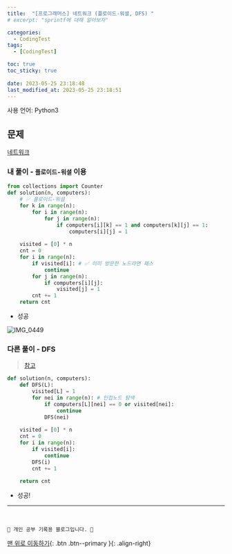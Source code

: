 ```yaml
---
title:  "[프로그래머스] 네트워크 (플로이드-워셜, DFS) "
# excerpt: "sprintf에 대해 알아보자"

categories:
  - CodingTest
tags:
  - [CodingTest]

toc: true
toc_sticky: true
 
date: 2023-05-25 23:18:48
last_modified_at: 2023-05-25 23:18:51
---
```


사용 언어: Python3

## 문제
[네트워크](https://school.programmers.co.kr/learn/courses/30/lessons/43162)<br>

### 내 풀이 - `플로이드-워셜` 이용
```py
from collections import Counter
def solution(n, computers):
    # ✅ 플로이드-워셜
    for k in range(n):
        for i in range(n):
            for j in range(n):
                if computers[i][k] == 1 and computers[k][j] == 1:
                    computers[i][j] = 1
                    
    visited = [0] * n
    cnt = 0 
    for i in range(n):
        if visited[i]: # ✅ 이미 방문한 노드라면 패스
            continue
        for j in range(n):
            if computers[i][j]:
                visited[j] = 1
        cnt += 1
    return cnt
```
- 성공

![IMG_0449](https://github.com/minju412/jenkins-test/assets/59405576/eb2305bd-4fcd-4ef0-b201-783a8548560c)


### 다른 풀이 - DFS
> [참고](https://daeun-computer-uneasy.tistory.com/70)

```py
def solution(n, computers):
    def DFS(L):
        visited[L] = 1
        for nei in range(n): # 인접노드 탐색
            if computers[L][nei] == 0 or visited[nei]:
                continue
            DFS(nei)
    
    visited = [0] * n
    cnt = 0
    for i in range(n):
        if visited[i]:
            continue
        DFS(i)
        cnt += 1
    
    return cnt
```
- 성공!







***
<br>


    💛 개인 공부 기록용 블로그입니다. 👻

[맨 위로 이동하기](#){: .btn .btn--primary }{: .align-right}